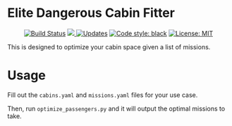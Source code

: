# Elite Dangerous Cabin Fitter
<p align="center">
  <a href="https://travis-ci.com/ammesonb/elite-dangerous-cabin-fitter"><img alt="Build Status" src="https://travis-ci.com/ammesonb/elite-dangerous-cabin-fitter.svg?branch=main"></a>
  <a href="https://codecov.io/gh/ammesonb/elite-dangerous-cabin-fitter">
    <img src="https://codecov.io/gh/ammesonb/elite-dangerous-cabin-fitter/branch/main/graph/badge.svg" />
  </a>
  <a href="https://pyup.io/repos/github/ammesonb/elite-dangerous-cabin-fitter/"><img src="https://pyup.io/repos/github/ammesonb/elite-dangerous-cabin-fitter/shield.svg" alt="Updates" /></a>
  <a href="https://github.com/psf/black"><img alt="Code style: black" src="https://img.shields.io/badge/code%20style-black-000000.svg"></a>
  <a href="https://github.com/ammesonb/elite-dangerous-cabin-fitter/blob/trunk/LICENSE"><img alt="License: MIT" src="https://img.shields.io/badge/License-MIT-purple.svg"></a>
</p>

This is designed to optimize your cabin space given a list of missions.

# Usage
Fill out the `cabins.yaml` and `missions.yaml` files for your use case.

Then, run `optimize_passengers.py` and it will output the optimal missions to take.
